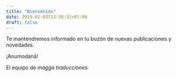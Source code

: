 ```yaml
---
title: "Bienvenido"
date: 2019-02-03T13:58:32+01:00
draft: false
---
```


Te mantendremos informado en tu buzón de nuevas publicaciones y novedades.

¡Anumodanā!

El equipo de *magga traducciones*